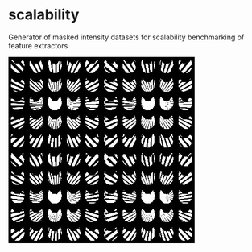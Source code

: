 # scalability
Generator of masked intensity datasets for scalability benchmarking of feature extractors 

![](maskedint_100_rois_area_500.jpg)
